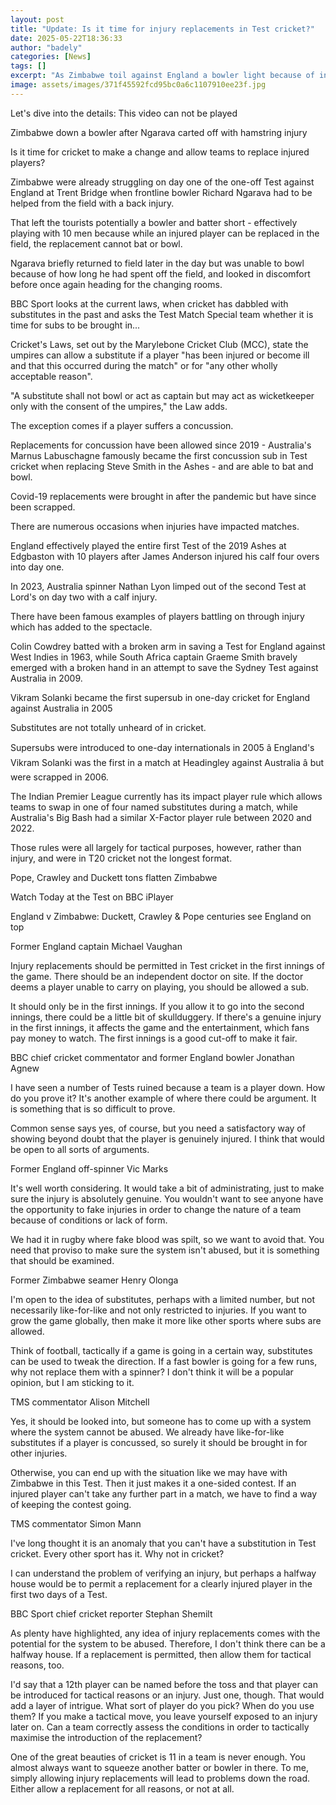 ```yaml
---
layout: post
title: "Update: Is it time for injury replacements in Test cricket?"
date: 2025-05-22T18:36:33
author: "badely"
categories: [News]
tags: []
excerpt: "As Zimbabwe toil against England a bowler light because of injury, BBC Sport asks whether the rules around substitutes in cricket should be changed."
image: assets/images/371f45592fcd95bc0a6c1107910ee23f.jpg
---
```


Let's dive into the details: This video can not be played

Zimbabwe down a bowler after Ngarava carted off with hamstring injury

Is it time for cricket to make a change and allow teams to replace injured players?

Zimbabwe were already struggling on day one of the one-off Test against England at Trent Bridge when frontline bowler Richard Ngarava had to be helped from the field with a back injury.

That left the tourists potentially a bowler and batter short - effectively playing with 10 men because while an injured player can be replaced in the field, the replacement cannot bat or bowl.

Ngarava briefly returned to field later in the day but was unable to bowl because of how long he had spent off the field, and looked in discomfort before once again heading for the changing rooms.

BBC Sport looks at the current laws, when cricket has dabbled with substitutes in the past and asks the Test Match Special team whether it is time for subs to be brought in...

Cricket's Laws, set out by the Marylebone Cricket Club (MCC), state the umpires can allow a substitute if a player "has been injured or become ill and that this occurred during the match" or for "any other wholly acceptable reason".

"A substitute shall not bowl or act as captain but may act as wicketkeeper only with the consent of the umpires," the Law adds.

The exception comes if a player suffers a concussion.

Replacements for concussion have been allowed since 2019 - Australia's Marnus Labuschagne famously became the first concussion sub in Test cricket when replacing Steve Smith in the Ashes - and are able to bat and bowl.

Covid-19 replacements were brought in after the pandemic but have since been scrapped.

There are numerous occasions when injuries have impacted matches.

England effectively played the entire first Test of the 2019 Ashes at Edgbaston with 10 players after James Anderson injured his calf four overs into day one.

In 2023, Australia spinner Nathan Lyon limped out of the second Test at Lord's on day two with a calf injury.

There have been famous examples of players battling on through injury which has added to the spectacle.

Colin Cowdrey batted with a broken arm in saving a Test for England against West Indies in 1963, while South Africa captain Graeme Smith bravely emerged with a broken hand in an attempt to save the Sydney Test against Australia in 2009.

Vikram Solanki became the first supersub in one-day cricket for England against Australia in 2005

Substitutes are not totally unheard of in cricket.

Supersubs were introduced to one-day internationals in 2005 â England's Vikram Solanki was the first in a match at Headingley against Australia â but were scrapped in 2006.

The Indian Premier League currently has its impact player rule which allows teams to swap in one of four named substitutes during a match, while Australia's Big Bash had a similar X-Factor player rule between 2020 and 2022.

Those rules were all largely for tactical purposes, however, rather than injury, and were in T20 cricket not the longest format.

Pope, Crawley and Duckett tons flatten Zimbabwe

Watch Today at the Test on BBC iPlayer

England v Zimbabwe: Duckett, Crawley & Pope centuries see England on top

Former England captain Michael Vaughan

Injury replacements should be permitted in Test cricket in the first innings of the game. There should be an independent doctor on site. If the doctor deems a player unable to carry on playing, you should be allowed a sub.

It should only be in the first innings. If you allow it to go into the second innings, there could be a little bit of skullduggery. If there's a genuine injury in the first innings, it affects the game and the entertainment, which fans pay money to watch. The first innings is a good cut-off to make it fair.

BBC chief cricket commentator and former England bowler Jonathan Agnew

I have seen a number of Tests ruined because a team is a player down. How do you prove it? It's another example of where there could be argument. It is something that is so difficult to prove.

Common sense says yes, of course, but you need a satisfactory way of showing beyond doubt that the player is genuinely injured. I think that would be open to all sorts of arguments.

Former England off-spinner Vic Marks

It's well worth considering. It would take a bit of administrating, just to make sure the injury is absolutely genuine. You wouldn't want to see anyone have the opportunity to fake injuries in order to change the nature of a team because of conditions or lack of form.

We had it in rugby where fake blood was spilt, so we want to avoid that. You need that proviso to make sure the system isn't abused, but it is something that should be examined.

Former Zimbabwe seamer Henry Olonga

I'm open to the idea of substitutes, perhaps with a limited number, but not necessarily like-for-like and not only restricted to injuries. If you want to grow the game globally, then make it more like other sports where subs are allowed.

Think of football, tactically if a game is going in a certain way, substitutes can be used to tweak the direction. If a fast bowler is going for a few runs, why not replace them with a spinner? I don't think it will be a popular opinion, but I am sticking to it.

TMS commentator Alison Mitchell

Yes, it should be looked into, but someone has to come up with a system where the system cannot be abused. We already have like-for-like substitutes if a player is concussed, so surely it should be brought in for other injuries.

Otherwise, you can end up with the situation like we may have with Zimbabwe in this Test. Then it just makes it a one-sided contest. If an injured player can't take any further part in a match, we have to find a way of keeping the contest going.

TMS commentator Simon Mann

I've long thought it is an anomaly that you can't have a substitution in Test cricket. Every other sport has it. Why not in cricket?

I can understand the problem of verifying an injury, but perhaps a halfway house would be to permit a replacement for a clearly injured player in the first two days of a Test.

BBC Sport chief cricket reporter Stephan Shemilt

As plenty have highlighted, any idea of injury replacements comes with the potential for the system to be abused. Therefore, I don't think there can be a halfway house. If a replacement is permitted, then allow them for tactical reasons, too.

I'd say that a 12th player can be named before the toss and that player can be introduced for tactical reasons or an injury. Just one, though. That would add a layer of intrigue. What sort of player do you pick? When do you use them? If you make a tactical move, you leave yourself exposed to an injury later on. Can a team correctly assess the conditions in order to tactically maximise the introduction of the replacement?

One of the great beauties of cricket is 11 in a team is never enough. You almost always want to squeeze another batter or bowler in there. To me, simply allowing injury replacements will lead to problems down the road. Either allow a replacement for all reasons, or not at all.


